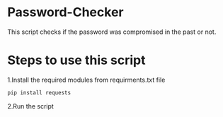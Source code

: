 # Password-Checker
This script checks if the password was compromised in the past or not.


# Steps to use this script
1.Install the required modules from requirments.txt file
``` bash
pip install requests
```
2.Run the script
